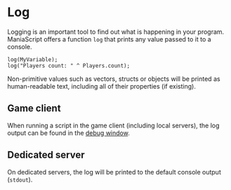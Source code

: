 # Log
Logging is an important tool to find out what is happening in your program. ManiaScript offers a function `log` that prints any value passed to it to a console.

```ManiaScript
log(MyVariable);
log("Players count: " ^ Players.count);
```

Non-primitive values such as vectors, structs or objects will be printed as human-readable text, including all of their properties (if existing).

## Game client
When running a script in the game client (including local servers), the log output can be found in the [debug window](/introduction/development_setup.html#debug-window).

## Dedicated server
On dedicated servers, the log will be printed to the default console output (`stdout`).
